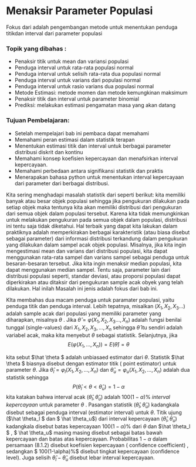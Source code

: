 # Menaksir Parameter Populasi



Fokus dari adalah pengembangan metode untuk menentukan penduga titikdan interval dari parameter populasi

### Topik yang dibahas :

- Penaksir titik untuk mean dan variansi populasi
- Penduga interval untuk rata-rata populasi normal
- Penduga interval untuk selisih rata-rata dua populasi normal
- Penduga interval untuk varians dari populasi normal
- Penduga interval untuk rasio varians dua populasi normal
- Metode Estimasi: metode momen dan metode kemungkinan maksimum
- Penaksir titik dan interval untuk parameter binomial
- Prediksi: melakukan estimasi pengamatan masa yang akan datang

### Tujuan Pembelajaran:

- Setelah mempelajari bab ini pembaca dapat memahami
- Memahami peran estimasi dalam statistik terapan
- Menentukan estimasi titik dan interval untuk berbagai parameter distribusi diskrit dan kontinu
- Memahami konsep koefisien kepercayaan dan menafsirkan interval kepercayaan.
- Memahami perbedaan antara signifikansi statistik dan praktis
- Menerapakan bahasa python untuk menentukan interval kepercayaan dari
  parameter dari berbagai distribusi.

Kita sering menghadapi masalah statistik dari seperti berikut: kita memiliki banyak atau besar objek populasi sehingga jika pengukuran dilakukan pada setiap objek maka tentunya kita akan memiliki distribusi dari pengukuran dari semua objek dalam populasi tersebut.  Karena kita tidak memungkinkan untuk melakukan pengukuran pada semua objek dalam populasi, distribusi ini tentu saja tidak diketahui. Hal terbaik yang dapat kita lakukan dalam praktiknya adalah memperkirakan berbagai karakteristik (atau biasa disebut sebagai parameter) dari informasi distribusi  terkandung dalam pengukuran yang dilakukan dalam sampel acak objek  populasi. Misalnya, jika kita ingin mengestimasi mean dan varians dari distribusi populasi,  kita dapat menggunakan rata-rata sampel dan varians sampel sebagai penduga untuk besaran-besaran tersebut. Jika kita ingin menaksir median populasi, kita dapat menggunakan median sampel. Tentu saja, parameter lain dari distribusi populasi seperti, standar deviasi, atau proporsi populasi dapat diperkirakan atau ditaksir dari pengukuran sample acak obyek yang telah dilakukan.  Hal inilah Masalah ini
jenis adalah fokus dari bab ini.

KIta membahas dua macam penduga untuk paramater populasi, yaitu penduga titik dan penduga interval. Lebih tepatnya, misalkan  $(X_1,X_2, X_3 \ldots)$  adalah sample acak dari populasi yang memiliki parameter yang diharapkan, misalnya  $\theta$ . Jika $\hat \theta=\varphi(X_1,X_2,X_3 \ldots, X_n)$ adalah fungsi benilai tunggal (single-values) dari $X_1,X_2,X_3, \ldots,X_n$ sehingga $\hat \theta$  itu sendiri adalah variabel acak, maka kita menyebut $\theta$ sebagai statistik. Selanjutnya, jika 
$$
E\left(\varphi\left(X_{1}, \ldots, X_{n}\right)\right)=E(\hat{\theta})=\theta
$$


kita sebut  $\hat \theta $ adalah unbiasaed estimator dari $\theta$. Statistik $\hat \theta $  biasnya disebut dengan estimator titik ( point estimator) untuk parameter $\theta$. Jika $\hat \theta_l= \varphi_l(X_1,X_2, \ldots,X_n)$ dan $\hat \theta_u= \varphi_u(X_1,X_2, \ldots,X_n)$ adalah dua statistik sehingga 
$$
P\left(\hat{\theta}_{l}<\theta<\hat{\theta}_{u}\right)=1-\alpha \label{eq1}
\tag{8.1.2}
$$
kita katakan bahwa interval acak $(\hat \theta_l,\hat \theta_u)$ adalah $100(1-\alpha)\%$ *interval kepercayaan* untuk parameter $\theta$ . Pasangan statistik $(\hat \theta_l,\hat \theta_u)$ kadangkala disebut sebagai penduga interval (estimator interval) untuk $\theta$. Titik ujung  ($\hat \theta_l  $ dan $ \hat \theta_u$) dari interval kepercayaan $(\hat \theta_l,\hat \theta_u)$ kadangkala disebut batas kepercayaan  $100(1-\alpha)\%$ dari $\theta$  dan $\hat \theta_l  $ , $ \hat \theta_u$ masing masing disebut sebagai batas bawah kepercayaan dan batas atas kepercayaan. Probabilitas $1-\alpha$  dalam persamaan (8.1.2)  disebut  koefisien kepercayaan ( confidence coefficient) , sedangkan $ 100(1-\alpha)\%$ disebut tingkat kepercayaan (confidence level). Juga selisih $\hat \theta_l -\hat \theta_u$ disebut lebar interval kepercayaan.








